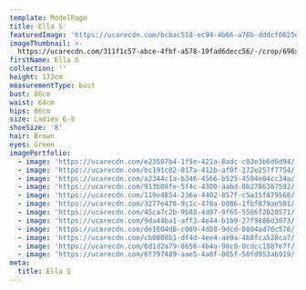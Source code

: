 ```yaml
---
template: ModelPage
title: Ella S
featuredImage: 'https://ucarecdn.com/bcbac518-ec94-4b66-a76b-dddcf0625da0/'
imageThumbnail: >-
  https://ucarecdn.com/311f1c57-abce-4fbf-a578-19fad6decc56/-/crop/696x988/286,252/-/preview/
firstName: Ella S
collection: ''
height: 172cm
measurementType: bust
bust: 86cm
waist: 64cm
hips: 86cm
size: Ladies 6-8
shoeSize: '8'
hair: Brown
eyes: Green
imagePortfolio:
  - image: 'https://ucarecdn.com/e23507b4-1f5e-421a-8adc-c83e3b6d6d94/'
  - image: 'https://ucarecdn.com/bc191c02-817a-412b-af0f-272e257f7754/'
  - image: 'https://ucarecdn.com/a2344c1a-b346-4566-b525-4594e04cc34a/'
  - image: 'https://ucarecdn.com/913b08fe-5f4c-4300-aabd-0b27863b7592/'
  - image: 'https://ucarecdn.com/119e4854-236a-4402-857f-c5a15f879568/'
  - image: 'https://ucarecdn.com/3277e478-9c1c-478a-b086-1fbf879ae501/'
  - image: 'https://ucarecdn.com/45ca7c2b-9b88-4d97-9f65-5506f2020571/'
  - image: 'https://ucarecdn.com/9da44ba1-aff3-4e44-b1b9-27f9886d3073/'
  - image: 'https://ucarecdn.com/de1604d8-c009-4d88-9dcd-8804ad70c578/'
  - image: 'https://ucarecdn.com/cb0808b1-df4d-4ee4-ae9a-4b8fca528ca7/'
  - image: 'https://ucarecdn.com/6d1d2a79-8656-4b4a-90c0-0cdcc1887e7f/'
  - image: 'https://ucarecdn.com/6f797489-aae5-4a0f-885f-50fd953a6919/'
meta:
  title: Ella S
---
```


